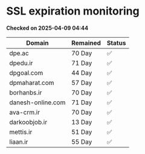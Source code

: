 # SSL expiration monitoring

**Checked on 2025-04-09 04:44**

| Domain | Remained | Status       |
|--------|----------|--------------|
| dpe.ac     | 70 Day   | ✅ |
| dpedu.ir     | 71 Day   | ✅ |
| dpgoal.com     | 44 Day   | ✅ |
| dpmaharat.com     | 57 Day   | ✅ |
| borhanbs.ir     | 70 Day   | ✅ |
| danesh-online.com     | 71 Day   | ✅ |
| ava-crm.ir     | 70 Day   | ✅ |
| darkoobjob.ir     | 13 Day   | ✅ |
| mettis.ir     | 51 Day   | ✅ |
| liaan.ir     | 55 Day   | ✅ |
